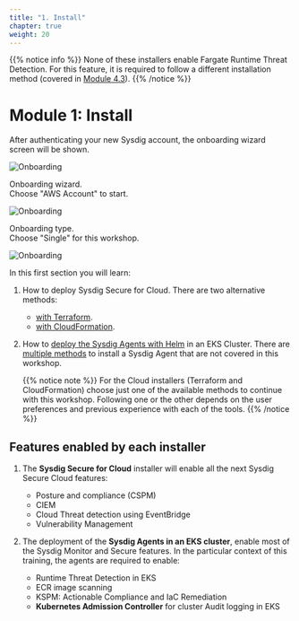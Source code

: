 ```yaml
---
title: "1. Install"
chapter: true
weight: 20
---
```


{{% notice info %}}
None of these installers enable Fargate Runtime Threat Detection. For this feature, it is required to follow a different installation method (covered in [Module 4.3](/4-threat-detection/3-fargate.html)).
{{% /notice %}}


# Module 1: Install


After authenticating your new Sysdig account, the onboarding wizard screen will be shown.

  ![Onboarding](/images/onboarding.png)

Onboarding wizard.  
Choose "AWS Account" to start.

  ![Onboarding](/images/onboarding-2-select-features.png)

Onboarding type.  
Choose "Single" for this workshop.

  ![Onboarding](/images/onboarding-4-installation.png)

<!-- 1. Type in the AWS Region `us-east-1` and click `Next`.
#   Then click `Get into Sysdig`. The Sysdig Secure UI will be presented. -->

In this first section you will learn:
1. How to deploy Sysdig Secure for Cloud. There are two alternative methods:

     - [with Terraform](/1-install/1-terraform.html).
     - [with CloudFormation](/1-install/2-cloudFormation.html).

2. How to [deploy the Sysdig Agents with Helm](/1-install/3-agent-eks.html) in an EKS Cluster.
  There are [multiple methods](https://docs.sysdig.com/en/docs/installation/sysdig-agent/agent-installation/) to install a Sysdig Agent that are not covered in this workshop.

    {{% notice note %}}
For the Cloud installers (Terraform and CloudFormation) choose just one of the available methods to continue with this workshop. 
Following one or the other depends on the user preferences
and previous experience with each of the tools.
{{% /notice %}}

## Features enabled by each installer

1. The **Sysdig Secure for Cloud** installer will enable 
   all the next Sysdig Secure Cloud features:

      - Posture and compliance (CSPM)
      - CIEM
      - Cloud Threat detection using EventBridge
      - Vulnerability Management

2. The deployment of the **Sysdig Agents in an EKS cluster**,
  enable most of the Sysdig Monitor and Secure features. 
  In the particular context of this training, the agents are required to enable:

      - Runtime Threat Detection in EKS
      - ECR image scanning
      - KSPM: Actionable Compliance and IaC Remediation
      - **Kubernetes Admission Controller** for cluster Audit logging in EKS
